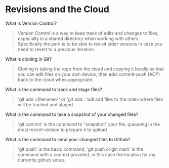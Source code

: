 # Revisions and the Cloud

What is Version Control?

> Version Control is a way to keep track of edits and changes to files, especially in a shared directory when working with others. Specifically the perk is to be able to revisit older versions in case you need to revert to a previous iteration.

What is cloning in Git?

> Cloning is taking the repo from the cloud and copying it locally so that you can edit files on your own device, then add-commit-push (ACP) back to the cloud when appropriate.

What is the command to track and stage files?

> 'git add \<filename>' or 'git add .' will add files to the index where files will be tracked and staged.

What is the command to take a snapshot of your changed files?

> 'git commit' is the command to "snapshot" your file, queueing in the most recent version to prepare it to upload

What is the command to send your changed files to Github?

> 'git push' is the basic command, 'git push origin main' is the command with a context provided, in this case the location for my currently github setup.
